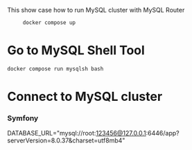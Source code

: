 This show case how to run MySQL cluster with MySQL Router

```bash
     docker compose up

```

# Go to MySQL Shell Tool
```bash
docker compose run mysqlsh bash

```

# Connect to MySQL cluster

### Symfony

DATABASE_URL="mysql://root:123456@127.0.0.1:6446/app?serverVersion=8.0.37&charset=utf8mb4"
